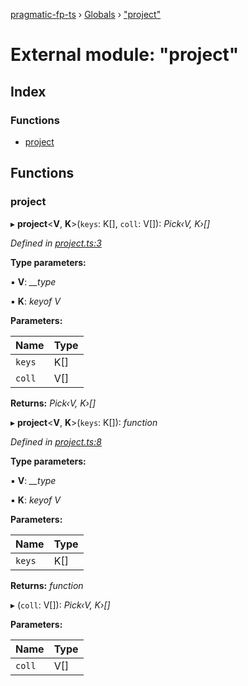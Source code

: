 [pragmatic-fp-ts](../README.md) › [Globals](../globals.md) › ["project"](_project_.md)

# External module: "project"

## Index

### Functions

* [project](_project_.md#project)

## Functions

###  project

▸ **project**<**V**, **K**>(`keys`: K[], `coll`: V[]): *Pick‹V, K›[]*

*Defined in [project.ts:3](https://github.com/hermann-p/pragmatic-fp-ts/blob/16cc592/src/project.ts#L3)*

**Type parameters:**

▪ **V**: *__type*

▪ **K**: *keyof V*

**Parameters:**

Name | Type |
------ | ------ |
`keys` | K[] |
`coll` | V[] |

**Returns:** *Pick‹V, K›[]*

▸ **project**<**V**, **K**>(`keys`: K[]): *function*

*Defined in [project.ts:8](https://github.com/hermann-p/pragmatic-fp-ts/blob/16cc592/src/project.ts#L8)*

**Type parameters:**

▪ **V**: *__type*

▪ **K**: *keyof V*

**Parameters:**

Name | Type |
------ | ------ |
`keys` | K[] |

**Returns:** *function*

▸ (`coll`: V[]): *Pick‹V, K›[]*

**Parameters:**

Name | Type |
------ | ------ |
`coll` | V[] |
